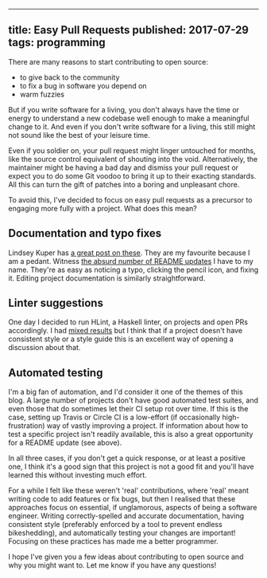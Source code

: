 --------------------------------------------------------------------------------
title: Easy Pull Requests
published: 2017-07-29
tags: programming
--------------------------------------------------------------------------------

There are many reasons to start contributing to open source:

* to give back to the community
* to fix a bug in software you depend on
* warm fuzzies

But if you write software for a living, you don't always have the time or
energy to understand a new codebase well enough to make a meaningful change to
it. And even if you don't write software for a living, this still might not
sound like the best of your leisure time.

Even if you soldier on, your pull request might linger untouched for months,
like the source control equivalent of shouting into the void. Alternatively,
the maintainer might be having a bad day and dismiss your pull request or
expect you to do some Git voodoo to bring it up to their exacting standards.
All this can turn the gift of patches into a boring and unpleasant chore.

To avoid this, I've decided to focus on easy pull requests as a precursor to
engaging more fully with a project. What does this mean?

## Documentation and typo fixes

Lindsey Kuper has [a great post on
these](http://composition.al/blog/2013/05/31/one-character-patches/). They are
my favourite because I am a pedant. Witness [the absurd number of README
updates](https://github.com/pulls?utf8=%E2%9C%93&q=is%3Apr+author%3Avaibhavsagar+is%3Aclosed+README)
I have to my name. They're as easy as noticing a typo, clicking the pencil
icon, and fixing it. Editing project documentation is similarly
straightforward.

## Linter suggestions

One day I decided to run HLint, a Haskell linter, on projects and open PRs
accordingly. I had [mixed
results](https://github.com/pulls?q=is%3Apr+author%3Avaibhavsagar+HLint+is%3Aclosed)
but I think that if a project doesn't have consistent style or a style guide
this is an excellent way of opening a discussion about that.

## Automated testing

I'm a big fan of automation, and I'd consider it one of the themes of this
blog. A large number of projects don't have good automated test suites, and
even those that do sometimes let their CI setup rot over time. If this is the
case, setting up Travis or Circle CI is a low-effort (if occasionally
high-frustration) way of vastly improving a project. If information about how
to test a specific project isn't readily available, this is also a great
opportunity for a README update (see above).

In all three cases, if you don't get a quick response, or at least a positive
one, I think it's a good sign that this project is not a good fit and you'll
have learned this without investing much effort.

For a while I felt like these weren't 'real' contributions, where 'real' meant
writing code to add features or fix bugs, but then I realised that these
approaches focus on essential, if unglamorous, aspects of being a software
engineer. Writing correctly-spelled and accurate documentation, having
consistent style (preferably enforced by a tool to prevent endless
bikeshedding), and automatically testing your changes are important! Focusing
on these practices has made me a better programmer.

I hope I've given you a few ideas about contributing to open source and why you
might want to. Let me know if you have any questions!
